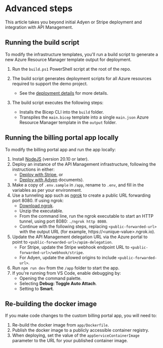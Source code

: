 # Advanced steps

This article takes you beyond initial Adyen or Stripe deployment and integration with API Management.

## Running the build script

To modify the infrastructure templates, you'll run a build script to generate a new Azure Resource Manager template output for deployment.

1. Run the `build.ps1` PowerShell script at the root of the repo.

1. The build script generates deployment scripts for all Azure resources required to support the demo project.
    * See the [deployment details](./deployment-details.md) for more details.

1. The build script executes the following steps:
    * Installs the Bicep CLI into the `build` folder.
    * Transpiles the `main.bicep` template into a single `main.json` Azure Resource Manager template in the `output` folder.

## Running the billing portal app locally

To modify the billing portal app and run the app locally:

1. Install [NodeJS](https://nodejs.org/en/download/) (version 20.10 or later).
1. Deploy an instance of the API Management infrastructure, following the instructions in either:
    * [Deploy with Stripe](./stripe-deploy.md), or
    * [Deploy with Adyen](./adyen-deploy.md) documents).
1. Make a copy of `.env.sample` in `/app`, rename to `.env`, and fill in the variables as per your environment.
1. Use a tunneling app such as [ngrok](https://ngrok.com/) to create a public URL forwarding port 8080. If using ngrok:
    * [Download ngrok](https://ngrok.com/download).
    * Unzip the executable.
    * From the command line, run the ngrok executable to start an HTTP tunnel, using port 8080: `./ngrok http 8080`.
    * Continue with the following steps, replacing `<public-forwarded-url>` with the output URL (for example, https://\<unique-value\>.ngrok.io).
1. Update the API Management delegation URL via the Azure portal to point to `<public-forwarded-url>/apim-delegation`.
    * For Stripe, update the Stripe webhook endpoint URL to `<public-forwarded-url>/webhook/stripe`.
    * For Adyen, update the allowed origins to include `<public-forwarded-url>`.
1. Run `npm run dev` from the `/app` folder to start the app.
1. If you're running from VS Code, enable debugging by:
    * Opening the command palette.
    * Selecting **Debug: Toggle Auto Attach**.
    * Setting to **Smart**.

## Re-building the docker image

If you make code changes to the custom billing portal app, you will need to:

1. Re-build the docker image from `app/Dockerfile`.
1. Publish the docker image to a publicly accessible container registry.
1. When deploying, set the value of the `appServiceContainerImage` parameter to the URL for your published container image.
